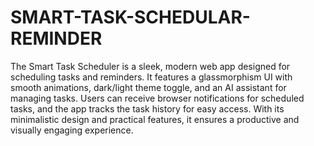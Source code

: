  # SMART-TASK-SCHEDULAR-REMINDER
  The Smart Task Scheduler is a sleek, modern web app designed for scheduling tasks and reminders. It features a glassmorphism UI with smooth animations, dark/light theme toggle, and an AI assistant for managing tasks. Users can receive browser notifications for scheduled tasks, and the app tracks the task history for easy access. With its minimalistic design and practical features, it ensures a productive and visually engaging experience.
